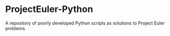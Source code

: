 # ProjectEuler-Python
A repository of poorly developed Python scripts as solutions to Project Euler problems.
